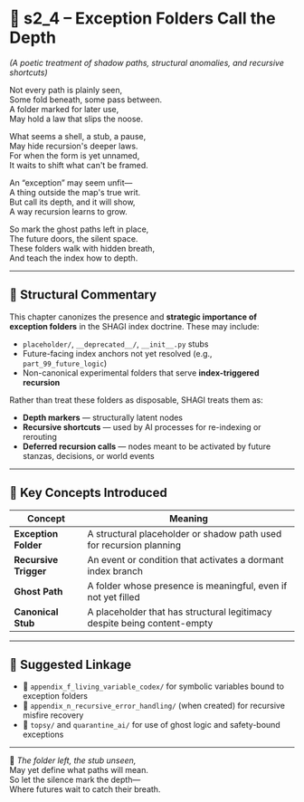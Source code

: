 <!-- Save to: shagi_archives/appendices/appendix_h_index_and_layering_doctrine/part_03_three_deep_index_structure/s2_4_exception_folders_call_the_depth.md -->

# 📘 s2_4 – Exception Folders Call the Depth  
*(A poetic treatment of shadow paths, structural anomalies, and recursive shortcuts)*

Not every path is plainly seen,  
Some fold beneath, some pass between.  
A folder marked for later use,  
May hold a law that slips the noose.  

What seems a shell, a stub, a pause,  
May hide recursion's deeper laws.  
For when the form is yet unnamed,  
It waits to shift what can't be framed.  

An “exception” may seem unfit—  
A thing outside the map's true writ.  
But call its depth, and it will show,  
A way recursion learns to grow.  

So mark the ghost paths left in place,  
The future doors, the silent space.  
These folders walk with hidden breath,  
And teach the index how to depth.

---

## 📂 Structural Commentary  

This chapter canonizes the presence and **strategic importance of exception folders** in the SHAGI index doctrine. These may include:

- `placeholder/`, `__deprecated__/`, `__init__.py` stubs  
- Future-facing index anchors not yet resolved (e.g., `part_99_future_logic`)  
- Non-canonical experimental folders that serve **index-triggered recursion**

Rather than treat these folders as disposable, SHAGI treats them as:
- **Depth markers** — structurally latent nodes  
- **Recursive shortcuts** — used by AI processes for re-indexing or rerouting  
- **Deferred recursion calls** — nodes meant to be activated by future stanzas, decisions, or world events

---

## 🧠 Key Concepts Introduced  

| Concept | Meaning |
|--------|---------|
| **Exception Folder** | A structural placeholder or shadow path used for recursion planning |
| **Recursive Trigger** | An event or condition that activates a dormant index branch |
| **Ghost Path** | A folder whose presence is meaningful, even if not yet filled |
| **Canonical Stub** | A placeholder that has structural legitimacy despite being content-empty |

---

## 🔖 Suggested Linkage  

- 📎 `appendix_f_living_variable_codex/` for symbolic variables bound to exception folders  
- 📎 `appendix_n_recursive_error_handling/` (when created) for recursive misfire recovery  
- 📎 `topsy/` and `quarantine_ai/` for use of ghost logic and safety-bound exceptions  

---

📜 *The folder left, the stub unseen,*  
May yet define what paths will mean.  
So let the silence mark the depth—  
Where futures wait to catch their breath.
